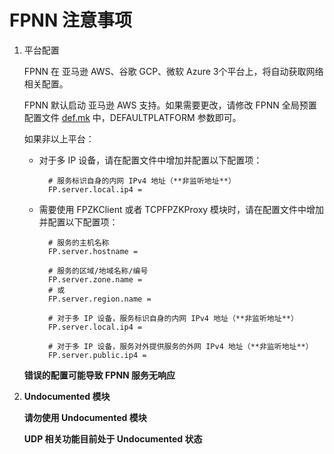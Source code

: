 # FPNN 注意事项

1. 平台配置

	FPNN 在 亚马逊 AWS、谷歌 GCP、微软 Azure 3个平台上，将自动获取网络相关配置。

	FPNN 默认启动 亚马逊 AWS 支持。如果需要更改，请修改 FPNN 全局预置配置文件 [def.mk](../../def.mk) 中，DEFAULTPLATFORM 参数即可。

	如果非以上平台：

	* 对于多 IP 设备，请在配置文件中增加并配置以下配置项：

			# 服务标识自身的内网 IPv4 地址（**非监听地址**）
			FP.server.local.ip4 =

	* 需要使用 FPZKClient 或者 TCPFPZKProxy 模块时，请在配置文件中增加并配置以下配置项：

			# 服务的主机名称
			FP.server.hostname =

			# 服务的区域/地域名称/编号
			FP.server.zone.name = 
			# 或
			FP.server.region.name =

			# 对于多 IP 设备，服务标识自身的内网 IPv4 地址（**非监听地址**）
			FP.server.local.ip4 =

			# 对于多 IP 设备，服务对外提供服务的外网 IPv4 地址（**非监听地址**）
			FP.server.public.ip4 =

	**错误的配置可能导致 FPNN 服务无响应**


1. **Undocumented 模块**

	**请勿使用 Undocumented 模块**

	**UDP 相关功能目前处于 Undocumented 状态**
